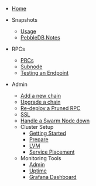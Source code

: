 - [Home](/)
  
- Snapshots
  - [Usage](snapshot_usage.md)
  - [PebbleDB Notes](pebbledb.md)

- RPCs
  - [PRCs](rpc.md)
  - [Subnode](subnode.md)
  - [Testing an Endpoint](rpc_testing_endpoints.md)

- Admin
  - [Add a new chain](admin_new_chain.md)
  - [Upgrade a chain](admin_upgrade_a_chain.md)
  - [Re-deploy a Pruned RPC](admin_redploy_rpc.md)
  - [SSL](ssl.md)
  - [Handle a Swarm Node down](swarm_node_down.md)
  - Cluster Setup
    - [Getting Started](getting_started.md)
    - [Prepare](prepare.md)
    - [LVM](lvm.md)
    - [Service Placement](service_placement.md)
  - Monitoring Tools
    - [Admin](admin.md)
    - [Uptime](https://status.notional.ventures/status/cosmosia)
    - [Grafana Dashboard](grafana.md)


